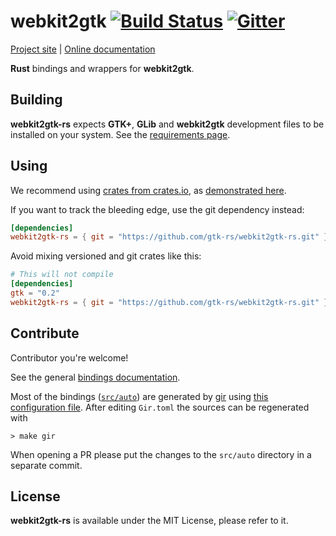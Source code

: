 # webkit2gtk [![Build Status](https://travis-ci.org/gtk-rs/webkit2gtk-rs.png?branch=master)](https://travis-ci.org/gtk-rs/webkit2gtk-rs) [![Gitter](https://badges.gitter.im/Join%20Chat.svg)](https://gitter.im/gtk-rs/gtk)

[Project site](http://gtk-rs.org/) | [Online documentation](http://gtk-rs.org/docs/)

__Rust__ bindings and wrappers for __webkit2gtk__.

## Building

__webkit2gtk-rs__ expects __GTK+__, __GLib__ and __webkit2gtk__ development files to be installed on your system.
See the [requirements page](http://gtk-rs.org/docs/requirements.html).

## Using

We recommend using [crates from crates.io](https://crates.io/keywords/gtk-rs),
as [demonstrated here](http://gtk-rs.org/#using).

If you want to track the bleeding edge, use the git dependency instead:

```toml
[dependencies]
webkit2gtk-rs = { git = "https://github.com/gtk-rs/webkit2gtk-rs.git" }
```

Avoid mixing versioned and git crates like this:

```toml
# This will not compile
[dependencies]
gtk = "0.2"
webkit2gtk-rs = { git = "https://github.com/gtk-rs/webkit2gtk-rs.git" }
```

## Contribute

Contributor you're welcome!

See the general [bindings documentation](http://gtk-rs.org/docs/glib/).

Most of the bindings ([`src/auto`](src/auto)) are generated by [gir](https://github.com/gtk-rs/gir) using [this configuration file](Gir.toml). After editing `Gir.toml` the sources can be regenerated with

```shell
> make gir
```

When opening a PR please put the changes to the `src/auto` directory in a separate commit.

## License

__webkit2gtk-rs__ is available under the MIT License, please refer to it.
